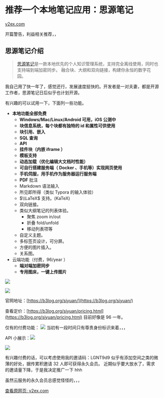# 推荐一个本地笔记应用：思源笔记

[v2ex.com](https://v2ex.com/t/810143)

开篇警告，利益相关推荐，，

## 思源笔记介绍

> [思源笔记](https://b3log.org/siyuan/)是一款本地优先的个人知识管理系统，支持完全离线使用，同时也支持端到端加密同步。 融合块、大纲和双向链接，构建你永恒的数字花园。

我自己用了快一年了，感觉还行，发展速度挺快的。开发者是一对夫妻，都是开源工作者，思源笔记日后似乎也计划开源。

有兴趣的可以试用一下，下面列一些功能。

*   **本地功能全部免费**
    *   **Windows/Mac/Linux/Android 可用，iOS 公测中**
    *   **块信息系统，每个块都有独特的 id 和属性可供使用**
    *   **块引用、嵌入**
    *   **SQL 查询**
    *   **API**
    *   **挂件块（内嵌 iframe ）**
    *   **模板支持**
    *   **动态加载（优化编辑大文档时性能）**
    *   **可自行搭建服务端（ Docker 、手机等）实现网页使用**
    *   **手机伺服，用手机作为服务器运行服务端**
    *   **PDF** 批注
    *   Markdown 语法输入
    *   所见即所得（类似 Typora 的输入体验）
    *   $\\LaTeX$ 支持。(KaTeX)
    *   双向链接。
    *   类似大纲笔记的列表体验。
        *   聚焦 zoom in/out
        *   折叠 fold/unfold
        *   移动列表项等
    *   自定义主题。
    *   多标签页设计，可分屏。
    *   方便的图片插入。
    *   关系图。
*   云端功能（付费，96/year ）
    *   **端对端加密同步**
    *   **专用图床，一键上传图片**

![](https://cubox.pro/c/filters:no_upscale()?imageUrl=https%3A%2F%2Fb3logfile.com%2Fsiyuan%2F1609132319768%2Fassets%2F2021-10-24_13-35-20211024133553-ji7lm2e.png)

![](https://cubox.pro/c/filters:no_upscale()?imageUrl=https%3A%2F%2Fb3logfile.com%2Fsiyuan%2F1609132319768%2Fassets%2F2021-10-24_13-44-20211024134509-j4l65fw.png)

官网地址：[https://b3log.org/siyuan/](https://b3log.org/siyuan/)

查看定价：[https://b3log.org/siyuan/pricing.html](https://b3log.org/siyuan/pricing.html) 目前好像是 96 一年。

仅有的付费功能： ![](https://cubox.pro/c/filters:no_upscale()?imageUrl=https%3A%2F%2Fb3logfile.com%2Fsiyuan%2F1609132319768%2Fassets%2Fimage-20210904233349-7p7ixld.png) 当初有一段时间只有尊贵身份标识来着，，，

API 小展示：![](https://cubox.pro/c/filters:no_upscale()?imageUrl=https%3A%2F%2Fb3logfile.com%2Fsiyuan%2F1609132319768%2Fassets%2Fimage-20210905124629-3ndc12w.png)

![](https://cubox.pro/c/filters:no_upscale()?imageUrl=https%3A%2F%2Fb3logfile.com%2Fsiyuan%2F1609132319768%2Fassets%2Fimage-20210905124709-wz2lub4.png)

有兴趣付费的话，可以考虑使用我的邀请码：LGNT9d9 似乎有添加空间之类的微薄的好处，据传累积邀请 32 人即可获得永久会员。 近期似乎要大放水了，需求的邀请量下降，于是我决定推广一下 hhh

虽然云服务的永久会员总感觉怪怪的，，，

[查看原网页: v2ex.com](https://v2ex.com/t/810143)